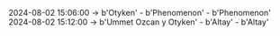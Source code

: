 2024-08-02 15:06:00 -> b'Otyken' - b'Phenomenon' - b'Phenomenon'
2024-08-02 15:12:00 -> b'Ummet Ozcan y Otyken' - b'Altay' - b'Altay'
